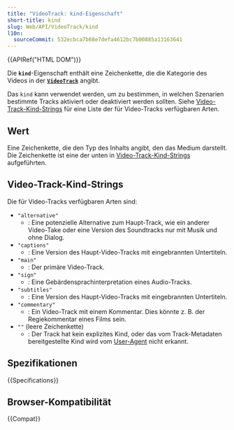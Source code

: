 ```yaml
---
title: "VideoTrack: kind-Eigenschaft"
short-title: kind
slug: Web/API/VideoTrack/kind
l10n:
  sourceCommit: 532ecbca7b68e7defa4612bc7b00885a13163641
---
```


{{APIRef("HTML DOM")}}

Die **`kind`**-Eigenschaft enthält eine Zeichenkette, die die Kategorie des Videos in der **[`VideoTrack`](/de/docs/Web/API/VideoTrack)** angibt.

Das `kind` kann verwendet werden, um zu bestimmen, in welchen Szenarien bestimmte Tracks aktiviert oder deaktiviert werden sollten. Siehe [Video-Track-Kind-Strings](#video-track-kind-strings) für eine Liste der für Video-Tracks verfügbaren Arten.

## Wert

Eine Zeichenkette, die den Typ des Inhalts angibt, den das Medium darstellt. Die Zeichenkette ist eine der unten in [Video-Track-Kind-Strings](#video-track-kind-strings) aufgeführten.

## Video-Track-Kind-Strings

Die für Video-Tracks verfügbaren Arten sind:

- `"alternative"`
  - : Eine potenzielle Alternative zum Haupt-Track, wie ein anderer Video-Take oder eine Version des Soundtracks nur mit Musik und ohne Dialog.
- `"captions"`
  - : Eine Version des Haupt-Video-Tracks mit eingebrannten Untertiteln.
- `"main"`
  - : Der primäre Video-Track.
- `"sign"`
  - : Eine Gebärdensprachinterpretation eines Audio-Tracks.
- `"subtitles"`
  - : Eine Version des Haupt-Video-Tracks mit eingebrannten Untertiteln.
- `"commentary"`
  - : Ein Video-Track mit einem Kommentar. Dies könnte z. B. der Regiekommentar eines Films sein.
- `""` (leere Zeichenkette)
  - : Der Track hat kein explizites Kind, oder das vom Track-Metadaten bereitgestellte Kind wird vom [User-Agent](/de/docs/Glossary/user_agent) nicht erkannt.

## Spezifikationen

{{Specifications}}

## Browser-Kompatibilität

{{Compat}}
